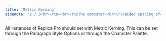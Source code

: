 ```yaml
---
title: 'Metric Kerning'
sidenote: "2 / 3<br>\r\n—<br>\r\nThe computer-<br>\r\naided spacing of<br>\r\nindividual letters<br>\r\nof words\r\n"
---
```


All instances of Replica Pro should set with Metric Kerning. This can be set through the Paragraph Style Options or through the Character Palette.